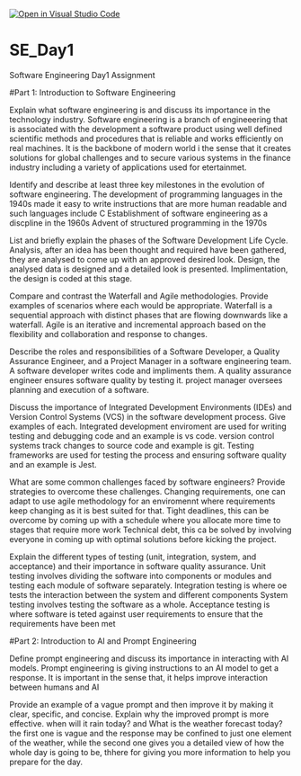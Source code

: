 [![Open in Visual Studio Code](https://classroom.github.com/assets/open-in-vscode-2e0aaae1b6195c2367325f4f02e2d04e9abb55f0b24a779b69b11b9e10269abc.svg)](https://classroom.github.com/online_ide?assignment_repo_id=18369523&assignment_repo_type=AssignmentRepo)
# SE_Day1
Software Engineering Day1 Assignment

#Part 1: Introduction to Software Engineering

Explain what software engineering is and discuss its importance in the technology industry.
Software engineering is a branch of engineeering that is associated with the development a software product using well defined scientific methods and procedures that is reliable and works efficiently on real machines.
It is the backbone of modern world i the sense that it creates solutions for global challenges and to secure various systems in the finance industry including a variety of applications used for etertainmet.

Identify and describe at least three key milestones in the evolution of software engineering.
The development of programming languages in the 1940s made it easy to write instructions that are more human readable and such languages include C
Establishment of software engineering as a discpline in the 1960s
Advent of structured programming in the 1970s

List and briefly explain the phases of the Software Development Life Cycle.
Analysis, after an idea has been thought and required have been gathered, they are analysed to come up with an approved desired look.
Design, the analysed data is designed and a detailed look is presented.
Implimentation, the design is coded at this stage.

Compare and contrast the Waterfall and Agile methodologies. Provide examples of scenarios where each would be appropriate.
Waterfall is a sequential approach with distinct phases that are flowing downwards like a waterfall.
Agile is an iterative and incremental approach based on the flexibility and collaboration and response to changes.

Describe the roles and responsibilities of a Software Developer, a Quality Assurance Engineer, and a Project Manager in a software engineering team.
A software developer writes code and impliments them.
A quality assurance engineer ensures software quality by testing it.
project manager oversees planning and execution of a software.

Discuss the importance of Integrated Development Environments (IDEs) and Version Control Systems (VCS) in the software development process. Give examples of each.
Integrated development enviroment are used for writing testing and debugging code and an example is vs code.
version control systems track changes to source code and example is git.
Testing frameworks are used for testing the process and ensuring software quality and an example is Jest.

What are some common challenges faced by software engineers? Provide strategies to overcome these challenges.
Changing requirements, one can adapt to use agile methodology for  an enviromennt where requirements keep changing as it is best suited for that.
Tight deadlines, this can be overcome by coming up with a schedule where you allocate more time to stages that require more work
Technical debt, this ca be solved by involving everyone in coming up with optimal solutions before kicking the project.

Explain the different types of testing (unit, integration, system, and acceptance) and their importance in software quality assurance.
Unit testing involves dividing the software into components or modules and testing each module of software separately.
Integration testing is where oe tests the interaction between the system and different components
System testing involves testing the software as a whole.
Acceptance testing is where software is teted against user requirements to ensure that the requirements have been met

#Part 2: Introduction to AI and Prompt Engineering


Define prompt engineering and discuss its importance in interacting with AI models.
Prompt engineering is giving instructions to an AI model to get a response.
It is important in the sense that, it helps improve interaction between humans and AI 

Provide an example of a vague prompt and then improve it by making it clear, specific, and concise. Explain why the improved prompt is more effective.
when will it rain today? and What is the weather forecast today? the first one is vague and the response may be confined to just one element of the weather, while the second one gives you a detailed view of how the whole day is going to be, thhere for giving you more information to help you prepare for the day.
